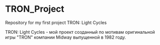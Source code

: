 TRON_Project
============

Repository for my first project TRON: Light Cycles

TRON: Light Cycles - мой проект созданный по мотивам оригинальной игры "ТRON" компании Midway выпущенной в 1982 году.
 
